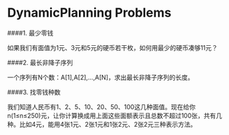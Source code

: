 # DynamicPlanning Problems

####1. 最少零钱

如果我们有面值为1元、3元和5元的硬币若干枚，如何用最少的硬币凑够11元？

####2. 最长非降子序列

一个序列有N个数：A[1],A[2],…,A[N]，求出最长非降子序列的长度。

####3. 找零钱种数

我们知道人民币有1、2、5、10、20、50、100这几种面值。现在给你n(1≤n≤250)元，让你计算换成用上面这些面额表示且总数不超过100张，共有几种。比如4元，能用4张1元、2张1元和1张2元、2张2元三种表示方法。


